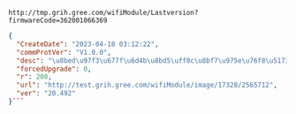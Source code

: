 `http://tmp.grih.gree.com/wifiModule/Lastversion?firmwareCode=362001066369`

```json
{
  "CreateDate": "2023-04-18 03:12:22",
  "commProtVer": "V1.0.0",
  "desc": "\u8bed\u97f3\u677f\u6d4b\u8bd5\uff0c\u8bf7\u975e\u76f8\u5173\u4eba\u5458\u4e0d\u8981\u66f4\u65b0!\u8c22\u8c22\uff01\r\n",
  "forcedUpgrade": 0,
  "r": 200,
  "url": "http://test.grih.gree.com/wifiModule/image/17328/2565712",
  "ver": "20.492"
}```